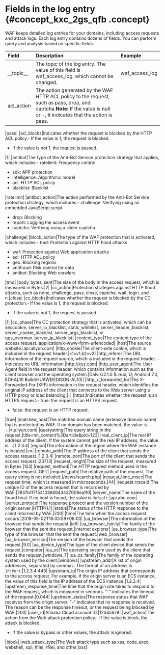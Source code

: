 # Fields in the log entry {#concept_kxc_2gs_qfb .concept}

WAF keeps detailed log entries for your domains, including access requests and attack logs. Each log entry contains dozens of fields. You can perform query and analysis based on specific fields.

|Field|Description|Example|
|:----|:----------|:------|
|\_\_topic\_\_|The topic of the log entry. The value of this field is waf\_access\_log, which cannot be changed.|waf\_access\_log|
|acl\_action|The action generated by the WAF HTTP ACL policy to the request, such as pass, drop, and captcha.**Note:** If the value is null or -, it indicates that the action is pass.

|pass|
|acl\_blocks|Indicates whether the request is blocked by the HTTP ACL policy.-   If the value is 1, the request is blocked.
-   If the value is not 1, the request is passed.

|1|
|antibot|The type of the Anti-Bot Service protection strategy that applies, which includes:-   ratelimit: Frequency control
-   sdk: APP protection
-   intelligence: Algorithmic model
-   acl: HTTP ACL policy
-   blacklist: Blacklist

|ratelimit|
|antibot\_action|The action performed by the Anti-Bot Service protection strategy, which includes:-   challenge: Verifying using an embedded JavaScript script
-   drop: Blocking
-   report: Logging the access event
-   captcha: Verifying using a slider captcha

|challenge|
|block\_action|The type of the WAF protection that is activated, which includes:-   tmd: Protection against HTTP flood attacks
-   waf: Protection against Web application attacks
-   acl: HTTP ACL policy
-   geo: Blocking regions
-   antifraud: Risk control for data
-   antibot: Blocking Web crawlers

|tmd|
|body\_bytes\_sent|The size of the body in the access request, which is measured in Bytes.|2|
|cc\_action|Protection strategies against HTTP flood attacks, such as none, challenge, pass, close, captcha, wait, login, and n.|close|
|cc\_blocks|Indicates whether the request is blocked by the CC protection.-   If the value is 1, the request is blocked.
-   If the value is not 1, the request is passed.

|1|
|cc\_phase|The CC protection strategy that is activated, which can be seccookie, server\_ip\_blacklist, static\_whitelist, server\_header\_blacklist, server\_cookie\_blacklist, server\_args\_blacklist, or qps\_overmax.|server\_ip\_blacklist|
|content\_type|The content type of the access request.|application/x-www-form-urlencoded|
|host|The source website.|api.aliyun.com|
|http\_cookie|The client-side cookie, which is included in the request header.|k1=v1;k2=v2|
|http\_referer|The URL information of the request source, which is included in the request header. `-` indicates no URL information.|http://xyz.com|
|http\_user\_agent|The User Agent field in the request header, which contains information such as the client browser and the operating system.|Dalvik/2.1.0 \(Linux; U; Android 7.0; EDI-AL10 Build/HUAWEIEDISON-AL10\)|
|http\_x\_forwarded\_for|The X-Forwarded-For \(XFF\) information in the request header, which identifies the original IP address of the client that connects to the Web server using a HTTP proxy or load balancing.|-|
|https|Indicates whether the request is an HTTPS request.-   true: the request is an HTTPS request.
-   false: the request is an HTTP request.

|true|
|matched\_host|The matched domain name \(extensive domain name\) that is protected by WAF. If no domain has been matched, the value is `-`.|\*.aliyun.com|
|querystring|The query string in the request.|title=tm\_content%3Darticle&pid=123|
|real\_client\_ip|The real IP address of the client. If the system cannot get the real IP address, the value is `-`.|1.2.3.4|
|region|The information of the region where the WAF instance is located.|cn|
|remote\_addr|The IP address of the client that sends the access request.|1.2.3.4|
|remote\_port|The port of the client that sends the access request.|23713|
|request\_length|The size of the request, measured in Bytes.|123|
|request\_method|The HTTP request method used in the access request.|GET|
|request\_path|The relative path of the request. The query string is not included.|/news/search.php|
|request\_time\_msec|The request time, which is measured in microseconds.|44|
|request\_traceid|The unique ID of the access request that is recorded by WAF.|7837b11715410386943437009ea1f0|
|server\_name|The name of the found host. If no host is found, the value is `default`.|api.abc.com|
|server\_protocol|The response protocol and the version number of the origin server.|HTTP/1.1|
|status|The status of the HTTP response to the client returned by WAF.|200|
|time|The time when the access request occurs.|2018-05-02T16:03:59+08:00|
|ua\_browser|The information of the browser that sends the request.|ie9|
|ua\_browser\_family|The family of the browser that the sent the request.|internet explorer|
|ua\_browser\_type|The type of the browser that the sent the request.|web\_browser|
|ua\_browser\_version|The version of the browser that sends the request.|9.0|
|ua\_device\_type|The type of the client device that sends the request.|computer|
|ua\_os|The operating system used by the client that sends the request.|windows\_7|
|ua\_os\_family|The family of the operating system used by the client.|windows|
|upstream\_addr|A list of origin addresses, separated by commas. The format of an address is `IP:Port`.|1.2.3.4:443|
|upstream\_ip|The origin IP address that corresponds to the access request. For example, if the origin server is an ECS instance, the value of this field is the IP address of the ECS instance.|1.2.3.4|
|upstream\_response\_time|The time that the origin site takes to respond to the WAF request, which is measured in seconds. "-" indicates the timeout of the request.|0.044|
|upstream\_status|The response status that WAF receives from the origin server. "-" indicates that no response is received. The reason can be the response timeout, or the request being blocked by WAF.|200|
|user\_id|Alibaba Cloud account ID.|12345678|
|waf\_action|The action from the Web attack protection policy.-   If the value is block, the attack is blocked.
-   If the value is bypass or other values, the attack is ignored.

|block|
|web\_attack\_type|The Web attack type such as xss, code\_exec, webshell, sqli, lfilei, rfilei, and other.|xss|


